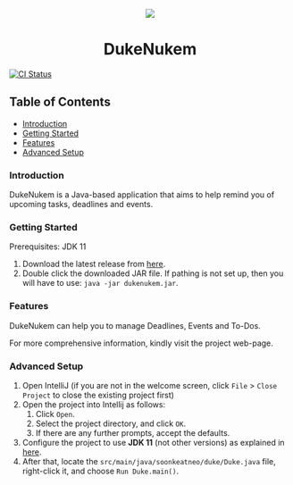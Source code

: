 <p align="center"><img src="https://soonkeatneo.github.io/ip/Ui.png"/></p>
<h1 align="center">DukeNukem</h1>


[![CI Status](https://github.com/soonkeatneo/ip/workflows/Java%20CI/badge.svg)](https://github.com/soonkeatneo/ip/actions)

## Table of Contents
* [Introduction](#introduction)
* [Getting Started](#getting-started)
* [Features](#features)
* [Advanced Setup](#advanced-setup)

### Introduction

DukeNukem is a Java-based application that aims to help remind you of upcoming tasks, deadlines and events.

### Getting Started

Prerequisites: JDK 11

1. Download the latest release from [here](https://github.com/SoonKeatNeo/ip/releases/). 
1. Double click the downloaded JAR file. If pathing is not set up, then you will have to use: `java -jar dukenukem.jar`.

### Features
DukeNukem can help you to manage Deadlines, Events and To-Dos.

For more comprehensive information, kindly visit the project web-page.

### Advanced Setup
1. Open IntelliJ (if you are not in the welcome screen, click `File` > `Close Project` to close the existing project first)
1. Open the project into Intellij as follows:
   1. Click `Open`.
   1. Select the project directory, and click `OK`.
   1. If there are any further prompts, accept the defaults.
1. Configure the project to use **JDK 11** (not other versions) as explained in [here](https://www.jetbrains.com/help/idea/sdk.html#set-up-jdk).
1. After that, locate the `src/main/java/soonkeatneo/duke/Duke.java` file, right-click it, and choose `Run Duke.main()`.